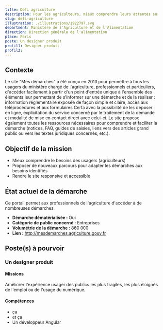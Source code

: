 ```yaml
---
title: Défi agriculture
description: Pour les agriculteurs, mieux comprendre leurs attentes sur 2 démarches phares. 
slug: defi-agriculture
illustration: ./illustrations/1922797.svg
department: Ministère de l'Agriculture et de l'Alimentation
direction: Direction générale de l'alimentation
place: Paris
poste: Un designer produit
profil1: Designer produit
profil2:
---
```


## Contexte
Le site "Mes démarches" a été conçu en 2013 pour permettre à tous les usagers du ministère chargé de l'agriculture, professionnels et particuliers, d'accéder facilement à partir d'un point d'entrée unique à l'ensemble des éléments leur permettant de s'informer sur une démarche et de la réaliser : information réglementaire exposée de façon simple et claire, accès aux téléprocédures et aux formulaires Cerfa avec la possibilité de les déposer en ligne, explicitation du service concerné par le traitement de la demande et modalité de mise en contact direct avec celui-ci. Le site propose également toutes les ressources nécessaires pour comprendre et faciliter la démarche (notices, FAQ, guides de saisies, liens vers des articles grand public ou vers les textes juridiques concernés, etc.).

## Objectif de la mission
- Mieux comprendre le besoins des usagers (agriculteurs)
- Proposer de nouveaux parcours pour adapter les démarches aux besoins identifiés
- Rendre le site responsive et accessible


## État actuel de la démarche
Ce portail permet aux professionnels de l'agriculture d'accéder à de nombreuses démarches.
- **Démarche dématérialisée :** Oui
- **Catégorie de public concerné :** Entreprises
- **Volumétrie de la démarche :** 860 000
- **Lien :** http://mesdemarches.agriculture.gouv.fr

## Poste(s) à pourvoir
### Un designer produit
#### Missions
Améliorer l'expérience usager des publics les plus fragiles, les plus éloignés de l'emploi ou de l'usage du numérique.

#### Compétences
- ça
- et ça
- Un développeur Angular
